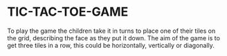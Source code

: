 # TIC-TAC-TOE-GAME
To play the game the children take it in turns to place one of their tiles on the grid, describing the face as they put it down. The aim of the game is to get three tiles in a row, this could be horizontally, vertically or diagonally.
